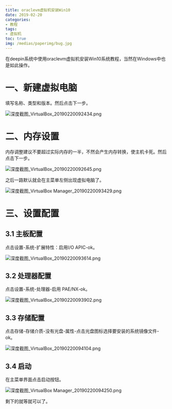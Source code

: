 ```yaml
---
title: oraclevm虚拟机安装Win10
date: 2019-02-20
categories:
- 教程
tags:
- 虚拟机
toc: true
img: /medias/paperimg/bug.jpg
---
```


在deepin系统中使用oraclevm虚拟机安装Win10系统教程，当然在Windows中也是如此操作。<!-- more -->

# 一、新建虚拟电脑

填写名称、类型和版本。然后点击下一步。

![深度截图_VirtualBox_20190220092434.png](https://upload-images.jianshu.io/upload_images/16115686-33a28f256e29a0c7.png?imageMogr2/auto-orient/strip%7CimageView2/2/w/1240)

# 二、内存设置

内存调整建议不要超过实际内存的一半，不然会产生内存转换，使主机卡死。然后点击下一步。

![深度截图_VirtualBox_20190220092645.png](https://upload-images.jianshu.io/upload_images/16115686-70e1b9e6cb063490.png?imageMogr2/auto-orient/strip%7CimageView2/2/w/1240)

之后一路默认就会在主菜单左侧出现虚拟电脑了。

![深度截图_VirtualBox Manager_20190220093429.png](https://upload-images.jianshu.io/upload_images/16115686-af7a3d65b52ef79d.png?imageMogr2/auto-orient/strip%7CimageView2/2/w/1240)


# 三、设置配置

## 3.1 主板配置

点击设置-系统-扩展特性：启用I/O APIC-ok。

![深度截图_VirtualBox_20190220093614.png](https://upload-images.jianshu.io/upload_images/16115686-365267661ad85c5a.png?imageMogr2/auto-orient/strip%7CimageView2/2/w/1240)

## 3.2 处理器配置
点击设置-系统-处理器-启用 PAE/NX-ok。

![深度截图_VirtualBox_20190220093902.png](https://upload-images.jianshu.io/upload_images/16115686-ff8eab8b5635a11b.png?imageMogr2/auto-orient/strip%7CimageView2/2/w/1240)

## 3.3 存储配置
点击存储-存储介质-没有光盘-属性-点击光盘图标选择要安装的系统镜像文件-ok。

![深度截图_VirtualBox_20190220094104.png](https://upload-images.jianshu.io/upload_images/16115686-7335528b14f446f7.png?imageMogr2/auto-orient/strip%7CimageView2/2/w/1240)

## 3.4 启动

在主菜单界面点击启动按钮。

![深度截图_VirtualBox Manager_20190220094250.png](https://upload-images.jianshu.io/upload_images/16115686-fdd376b8626b1e6d.png?imageMogr2/auto-orient/strip%7CimageView2/2/w/1240)

剩下的就等就可以了。
